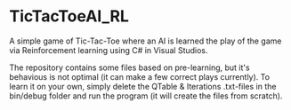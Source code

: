 # TicTacToeAI_RL
A simple game of Tic-Tac-Toe where an AI is learned the play of the game via Reinforcement learning using C# in Visual Studios.

The repository contains some files based on pre-learning, but it's behavious is not optimal (it can make a few correct plays currently).
To learn it on your own, simply delete the QTable & Iterations .txt-files in the bin/debug folder and run the program (it will create the files from scratch). 
